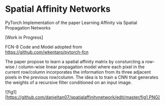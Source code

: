 # Spatial Affinity Networks
PyTorch Implementation of the paper Learning Affinity via Spatial Propagation Networks

[Work in Progress]

FCN-8 Code and Model adopted from https://github.com/wkentaro/pytorch-fcn

The paper propose to learn a spatial affinity matrix by consturcting a row-wise / column-wise linear propagation model where each pixel in the current row/column incorporates the information from its three adjacent pixels in the previous row/column. The idea is to train a CNN that generates the weights of a recursive filter conditioned on an input image. 


![fig1][https://github.com/danieltan07/spatialaffinitynetwork/edit/master/fig1.PNG]
